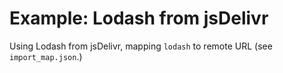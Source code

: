 # Example: Lodash from jsDelivr

Using Lodash from jsDelivr, mapping `lodash` to remote URL (see `import_map.json`.)
